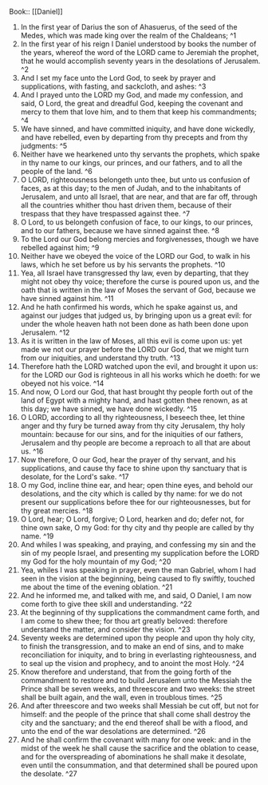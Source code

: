  Book:: [[Daniel]]
 1. In the first year of Darius the son of Ahasuerus, of the seed of the Medes, which was made king over the realm of the Chaldeans; ^1
 2. In the first year of his reign I Daniel understood by books the number of the years, whereof the word of the LORD came to Jeremiah the prophet, that he would accomplish seventy years in the desolations of Jerusalem. ^2
 3. And I set my face unto the Lord God, to seek by prayer and supplications, with fasting, and sackcloth, and ashes: ^3
 4. And I prayed unto the LORD my God, and made my confession, and said, O Lord, the great and dreadful God, keeping the covenant and mercy to them that love him, and to them that keep his commandments; ^4
 5. We have sinned, and have committed iniquity, and have done wickedly, and have rebelled, even by departing from thy precepts and from thy judgments: ^5
 6. Neither have we hearkened unto thy servants the prophets, which spake in thy name to our kings, our princes, and our fathers, and to all the people of the land. ^6
 7. O LORD, righteousness belongeth unto thee, but unto us confusion of faces, as at this day; to the men of Judah, and to the inhabitants of Jerusalem, and unto all Israel, that are near, and that are far off, through all the countries whither thou hast driven them, because of their trespass that they have trespassed against thee. ^7
 8. O Lord, to us belongeth confusion of face, to our kings, to our princes, and to our fathers, because we have sinned against thee. ^8
 9. To the Lord our God belong mercies and forgivenesses, though we have rebelled against him; ^9
 10. Neither have we obeyed the voice of the LORD our God, to walk in his laws, which he set before us by his servants the prophets. ^10
 11. Yea, all Israel have transgressed thy law, even by departing, that they might not obey thy voice; therefore the curse is poured upon us, and the oath that is written in the law of Moses the servant of God, because we have sinned against him. ^11
 12. And he hath confirmed his words, which he spake against us, and against our judges that judged us, by bringing upon us a great evil: for under the whole heaven hath not been done as hath been done upon Jerusalem. ^12
 13. As it is written in the law of Moses, all this evil is come upon us: yet made we not our prayer before the LORD our God, that we might turn from our iniquities, and understand thy truth. ^13
 14. Therefore hath the LORD watched upon the evil, and brought it upon us: for the LORD our God is righteous in all his works which he doeth: for we obeyed not his voice. ^14
 15. And now, O Lord our God, that hast brought thy people forth out of the land of Egypt with a mighty hand, and hast gotten thee renown, as at this day; we have sinned, we have done wickedly. ^15
 16. O LORD, according to all thy righteousness, I beseech thee, let thine anger and thy fury be turned away from thy city Jerusalem, thy holy mountain: because for our sins, and for the iniquities of our fathers, Jerusalem and thy people are become a reproach to all that are about us. ^16
 17. Now therefore, O our God, hear the prayer of thy servant, and his supplications, and cause thy face to shine upon thy sanctuary that is desolate, for the Lord's sake. ^17
 18. O my God, incline thine ear, and hear; open thine eyes, and behold our desolations, and the city which is called by thy name: for we do not present our supplications before thee for our righteousnesses, but for thy great mercies. ^18
 19. O Lord, hear; O Lord, forgive; O Lord, hearken and do; defer not, for thine own sake, O my God: for thy city and thy people are called by thy name. ^19
 20. And whiles I was speaking, and praying, and confessing my sin and the sin of my people Israel, and presenting my supplication before the LORD my God for the holy mountain of my God; ^20
 21. Yea, whiles I was speaking in prayer, even the man Gabriel, whom I had seen in the vision at the beginning, being caused to fly swiftly, touched me about the time of the evening oblation. ^21
 22. And he informed me, and talked with me, and said, O Daniel, I am now come forth to give thee skill and understanding. ^22
 23. At the beginning of thy supplications the commandment came forth, and I am come to shew thee; for thou art greatly beloved: therefore understand the matter, and consider the vision. ^23
 24. Seventy weeks are determined upon thy people and upon thy holy city, to finish the transgression, and to make an end of sins, and to make reconciliation for iniquity, and to bring in everlasting righteousness, and to seal up the vision and prophecy, and to anoint the most Holy. ^24
 25. Know therefore and understand, that from the going forth of the commandment to restore and to build Jerusalem unto the Messiah the Prince shall be seven weeks, and threescore and two weeks: the street shall be built again, and the wall, even in troublous times. ^25
 26. And after threescore and two weeks shall Messiah be cut off, but not for himself: and the people of the prince that shall come shall destroy the city and the sanctuary; and the end thereof shall be with a flood, and unto the end of the war desolations are determined. ^26
 27. And he shall confirm the covenant with many for one week: and in the midst of the week he shall cause the sacrifice and the oblation to cease, and for the overspreading of abominations he shall make it desolate, even until the consummation, and that determined shall be poured upon the desolate. ^27
